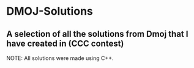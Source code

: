 # DMOJ-Solutions
A selection of all the solutions from Dmoj that I have created in (CCC contest)
-------------------------------------------------------------------------------
NOTE: All solutions were made using C++.
